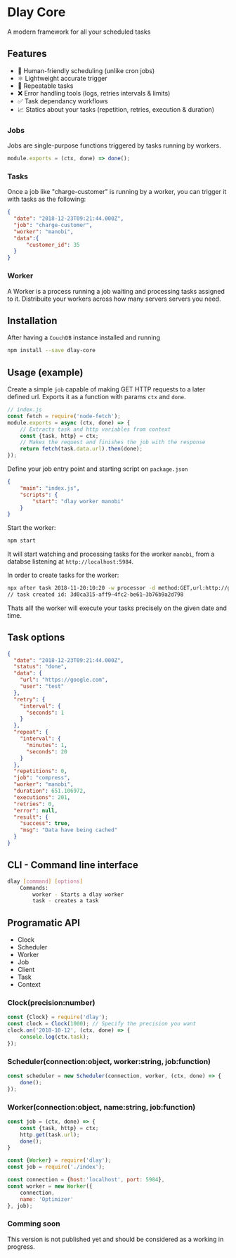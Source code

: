# Dlay Core
A modern framework for all your scheduled tasks

## Features
* 📅 Human-friendly scheduling (unlike cron jobs)
* ⚛️ Lightweight accurate trigger
* 🔁 Repeatable tasks
* ❌ Error handling tools (logs, retries intervals & limits)
* ✅ Task dependancy workflows
* 📈 Statics about your tasks (repetition, retries, execution & duration)

### Jobs
Jobs are single-purpose functions triggered by tasks running by workers.
```javascript
module.exports = (ctx, done) => done();
```
### Tasks
Once a job like "charge-customer" is running by a worker, you can trigger it with tasks as the following:
```json
{
  "date": "2018-12-23T09:21:44.000Z",
  "job": "charge-customer",
  "worker": "manobi",
  "data":{
      "customer_id": 35
  }
}
```

### Worker
A Worker is a process running a job waiting and processing tasks assigned to it. Distribuite your workers across how many servers servers you need.

## Installation
After having a `CouchDB` instance installed and running

```bash
npm install --save dlay-core
```

## Usage (example)
Create a simple `job` capable of making GET HTTP requests to a later defined url. Exports it as a function with params `ctx` and `done`.

```javascript
// index.js
const fetch = require('node-fetch');
module.exports = async (ctx, done) => {
    // Extracts task and http variables from context
    const {task, http} = ctx;
    // Makes the request and finishes the job with the response
    return fetch(task.data.url).then(done);
});
```

Define your job entry point and starting script on `package.json`
```json
{
    "main": "index.js",
    "scripts": {
        "start": "dlay worker manobi"
    }
}
```

Start the worker:
```bash
npm start
```

It will start watching and processing tasks for the worker `manobi`, from a databse listening at `http://localhost:5984`.

In order to create tasks for the worker:
```bash
npx after task 2018-11-20:10:20 -w processor -d method:GET,url:http://google.com
// task created id: 3d0ca315-aff9–4fc2-be61–3b76b9a2d798
```

Thats all! the worker will execute your tasks precisely on the given date and time.

## Task options
```json
{
  "date": "2018-12-23T09:21:44.000Z",
  "status": "done",
  "data": {
    "url": "https://google.com",
    "user": "test"
  },
  "retry": {
    "interval": {
      "seconds": 1
    }
  },
  "repeat": {
    "interval": {
      "minutes": 1,
      "seconds": 20
    }
  },
  "repetitions": 0,
  "job": "compress",
  "worker": "manobi",
  "duration": 651.106972,
  "executions": 201,
  "retries": 0,
  "error": null,
  "result": {
    "success": true,
    "msg": "Data have being cached"
  }
}
```

## CLI - Command line interface
```bash
dlay [command] [options]
    Commands:
        worker - Starts a dlay worker
        task - creates a task
```

## Programatic API

* Clock
* Scheduler
* Worker
* Job
* Client
* Task
* Context

### Clock(precision:number)
```javascript
const {Clock} = require('dlay');
const clock = Clock(1000); // Specify the precision you want
clock.on('2018-10-12', (ctx, done) => {
    console.log(ctx.task);
});
```

### Scheduler(connection:object, worker:string, job:function)
```javascript
const scheduler = new Scheduler(connection, worker, (ctx, done) => {
    done();
});
```

### Worker(connection:object, name:string, job:function)
```javascript
const job = (ctx, done) => {
    const {task, http} = ctx;
    http.get(task.url);
    done();
}
```

```javascript
const {Worker} = require('dlay');
const job = require('./index');

const connection = {host:'localhost', port: 5984},
const worker = new Worker({
    connection,
    name: 'Optimizer'
}, job);
```

### Comming soon
This version is not published yet and should be considered as a working in progress.